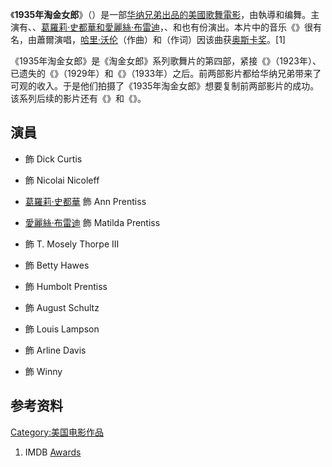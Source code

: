 《**1935年淘金女郎**》（）是一部[华纳兄弟出品的美國](../Page/华纳兄弟.md "wikilink")[歌舞電影](../Page/歌舞片.md "wikilink")，由執導和编舞。主演有、、[葛羅莉·史都華和](../Page/葛羅莉·史都華.md "wikilink")[愛麗絲·布雷迪](https://zh.wikipedia.org/wiki/愛麗絲·布雷迪 "wikilink")，、和也有份演出。本片中的音乐《》很有名，由蕭爾演唱，[哈里·沃伦](https://zh.wikipedia.org/wiki/哈利·華倫 "wikilink")（作曲）和（作词）因该曲获[奥斯卡奖](https://zh.wikipedia.org/wiki/奥斯卡奖 "wikilink")。\[1\]

《1935年淘金女郎》是《淘金女郎》系列歌舞片的第四部，紧接《》（1923年）、已遗失的《》（1929年）和《》（1933年）之后。前两部影片都给华纳兄弟带来了可观的收入。于是他们拍摄了《1935年淘金女郎》想要复制前两部影片的成功。该系列后续的影片还有《》和《》。

## 演員

  - 飾 Dick Curtis

  - 飾 Nicolai Nicoleff

  - [葛羅莉·史都華](../Page/葛羅莉·史都華.md "wikilink") 飾 Ann Prentiss

  - [愛麗絲·布雷迪](https://zh.wikipedia.org/wiki/愛麗絲·布雷迪 "wikilink") 飾
    Matilda Prentiss

  - 飾 T. Mosely Thorpe III

  - 飾 Betty Hawes

  - 飾 Humbolt Prentiss

  - 飾 August Schultz

  - 飾 Louis Lampson

  - 飾 Arline Davis

  - 飾 Winny

## 参考资料

[Category:美国电影作品](https://zh.wikipedia.org/wiki/Category:美国电影作品 "wikilink")

1.  IMDB [Awards](http://www.imdb.com/title/tt0026421/awards)
